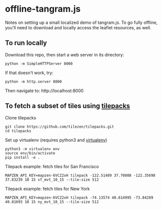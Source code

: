 # offline-tangram.js

Notes on setting up a small localized demo of tangram.js.  To go fully offline, you'll need to download and locally access the leaflet resources, as well.


## To run locally

Download this repo, then start a web server in its directory:
```
python -m SimpleHTTPServer 8000
```

If that doesn't work, try:
```
python -m http.server 8000
```

Then navigate to: http://localhost:8000



## To fetch a subset of tiles using [tilepacks](https://github.com/tilezen/tilepacks)

Clone tilepacks
```
git clone https://github.com/tilezen/tilepacks.git
cd tilepacks
```

Set up virtualenv (requires python3 and [virtualenv](https://packaging.python.org/guides/installing-using-pip-and-virtualenv/))
```
python3 -m virtualenv env
source env/bin/activate
pip install -e .
```

Tilepack example: fetch tiles for San Francisco
```
MAPZEN_API_KEY=mapzen-6VCZ2xH tilepack -122.51489 37.70808 -122.35698 37.83239 10 15 sf_mvt_10_15 --tile-size 512
```

Tilepack example: fetch tiles for New York
```
MAPZEN_API_KEY=mapzen-6VCZ2xH tilepack -74.13574 40.614995 -73.84289 40.81693 10 15 ny_mvt_10_15 --tile-size 512
```
